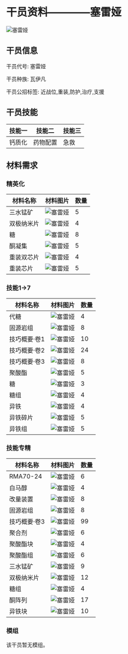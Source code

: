 # 干员资料————塞雷娅

![塞雷娅](./oprImages/塞雷娅.png)

## 干员信息

干员代号: 塞雷娅

干员种族: 瓦伊凡

干员公招标签: 近战位,重装,防护,治疗,支援

## 干员技能

| 技能一       | 技能二   | 技能三 |
| ------------ | -------- | ------ |
| 钙质化 | 药物配置 | 急救 |

## 材料需求

### 精英化

| 材料名称      | 材料图片 | 数量  |
|---------|---------|-----|
| 三水锰矿 | ![塞雷娅](./matIcons/三水锰矿.png)  |   5  |
| 双极纳米片 | ![塞雷娅](./matIcons/双极纳米片.png)  |   4  |
| 糖 | ![塞雷娅](./matIcons/糖.png)  |   8  |
| 酮凝集 | ![塞雷娅](./matIcons/酮凝集.png)  |   5  |
| 重装双芯片 | ![塞雷娅](./matIcons/重装双芯片.png)  |   4  |
| 重装芯片 | ![塞雷娅](./matIcons/重装芯片.png)  |   5  |

### 技能1→7

| 材料名称      | 材料图片 | 数量  |
|---------|---------|-----|
| 代糖 | ![塞雷娅](./matIcons/代糖.png)  |   4  |
| 固源岩组 | ![塞雷娅](./matIcons/固源岩组.png)  |   8  |
| 技巧概要·卷1 | ![塞雷娅](./matIcons/技巧概要·卷1.png)  |   10  |
| 技巧概要·卷2 | ![塞雷娅](./matIcons/技巧概要·卷2.png)  |   24  |
| 技巧概要·卷3 | ![塞雷娅](./matIcons/技巧概要·卷3.png)  |   8  |
| 聚酸酯 | ![塞雷娅](./matIcons/聚酸酯.png)  |   5  |
| 糖 | ![塞雷娅](./matIcons/糖.png)  |   3  |
| 糖组 | ![塞雷娅](./matIcons/糖组.png)  |   4  |
| 异铁 | ![塞雷娅](./matIcons/异铁.png)  |   4  |
| 异铁碎片 | ![塞雷娅](./matIcons/异铁碎片.png)  |   5  |
| 异铁组 | ![塞雷娅](./matIcons/异铁组.png)  |   5  |

### 技能专精

| 材料名称      | 材料图片 | 数量  |
|---------|---------|-----|
| RMA70-24 | ![塞雷娅](./matIcons/RMA70-24.png)  |   6  |
| 白马醇 | ![塞雷娅](./matIcons/白马醇.png)  |   4  |
| 改量装置 | ![塞雷娅](./matIcons/改量装置.png)  |   8  |
| 固源岩组 | ![塞雷娅](./matIcons/固源岩组.png)  |   8  |
| 技巧概要·卷3 | ![塞雷娅](./matIcons/技巧概要·卷3.png)  |   99  |
| 聚合剂 | ![塞雷娅](./matIcons/聚合剂.png)  |   6  |
| 聚酸酯块 | ![塞雷娅](./matIcons/聚酸酯块.png)  |   4  |
| 聚酸酯组 | ![塞雷娅](./matIcons/聚酸酯组.png)  |   6  |
| 三水锰矿 | ![塞雷娅](./matIcons/三水锰矿.png)  |   9  |
| 双极纳米片 | ![塞雷娅](./matIcons/双极纳米片.png)  |   12  |
| 糖组 | ![塞雷娅](./matIcons/糖组.png)  |   4  |
| 酮阵列 | ![塞雷娅](./matIcons/酮阵列.png)  |   17  |
| 异铁块 | ![塞雷娅](./matIcons/异铁块.png)  |   10  |

### 模组

该干员暂无模组。
